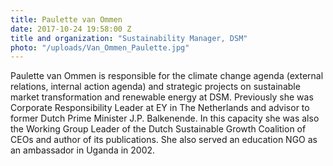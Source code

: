 ```yaml
---
title: Paulette van Ommen
date: 2017-10-24 19:58:00 Z
title and organization: "Sustainability Manager, DSM"
photo: "/uploads/Van_Ommen_Paulette.jpg"
---
```

Paulette van Ommen is responsible for the climate change agenda (external relations, internal action agenda) and strategic projects on sustainable market transformation and renewable energy at DSM. Previously she was Corporate Responsibility Leader at EY in The Netherlands and advisor to former Dutch Prime Minister J.P. Balkenende. In this capacity she was also the Working Group Leader of the Dutch Sustainable Growth Coalition of CEOs and author of its publications. She also served an education NGO as an ambassador in Uganda in 2002.
